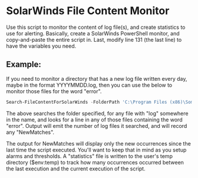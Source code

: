 # SolarWinds File Content Monitor
Use this script to monitor the content of log file(s), and create statistics to use for alerting.  Basically, create a SolarWinds PowerShell monitor, and copy-and-paste the entire script in.  Last, modify line 131 (the last line) to have the variables you need.

## Example:
If you need to monitor a directory that has a new log file written every day, maybe in the format YYYYMMDD.log, then you can use the below to monitor those files for the word "error".

```powershell
Search-FileContentForSolarWinds -FolderPath 'C:\Program Files (x86)\SomeLogDirectory' -FileNameRegularExpression "log" -ContentRegularExpression "error";
```

The above searches the folder specified, for any file with "log" somewhere in the name, and looks for a line in any of those files containing the word "error".  Output will emit the number of log files it searched, and will record any "NewMatches". 

The output for NewMatches will display only the new occurrences since the last time the script executed.  You'll want to keep that in mind as you setup alarms and thresholds.  A "statistics" file is written to the user's temp directory ($env:temp) to track how many occurrences occurred between the last execution and the current execution of the script.
